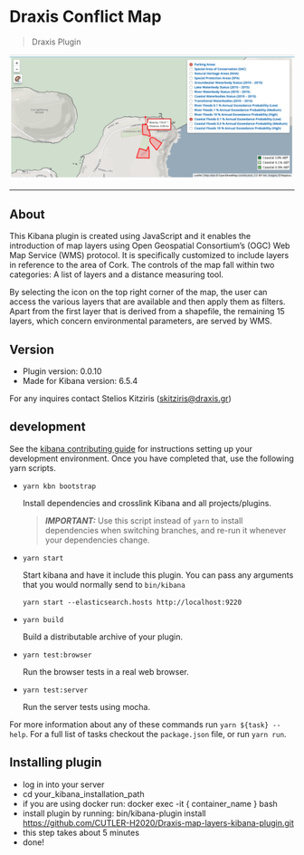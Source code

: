 # Draxis Conflict Map

> Draxis Plugin

![alt text](https://raw.githubusercontent.com/CUTLER-H2020/Draxis-map-layers-kibana-plugin/master/draxis_map.png)

---

## About

This Kibana plugin is created using JavaScript and it enables the introduction of map layers using Open Geospatial Consortium’s (OGC) Web Map Service (WMS) protocol. It is specifically customized to include layers in reference to the area of Cork. The controls of the map fall within two categories: A list of layers and a distance measuring tool.

By selecting the icon on the top right corner of the map, the user can access the various layers that are
available and then apply them as filters. Apart from the first layer that is derived from a shapefile, the
remaining 15 layers, which concern environmental parameters, are served by WMS.

## Version
- Plugin version: 0.0.10
- Made for Kibana version: 6.5.4

For any inquires contact Stelios Kitziris (skitziris@draxis.gr)

## development

See the [kibana contributing guide](https://github.com/elastic/kibana/blob/master/CONTRIBUTING.md) for instructions setting up your development environment. Once you have completed that, use the following yarn scripts.

- `yarn kbn bootstrap`

  Install dependencies and crosslink Kibana and all projects/plugins.

  > **_IMPORTANT:_** Use this script instead of `yarn` to install dependencies when switching branches, and re-run it whenever your dependencies change.

- `yarn start`

  Start kibana and have it include this plugin. You can pass any arguments that you would normally send to `bin/kibana`

  ```
  yarn start --elasticsearch.hosts http://localhost:9220
  ```

- `yarn build`

  Build a distributable archive of your plugin.

- `yarn test:browser`

  Run the browser tests in a real web browser.

- `yarn test:server`

  Run the server tests using mocha.

For more information about any of these commands run `yarn ${task} --help`. For a full list of tasks checkout the `package.json` file, or run `yarn run`.

## Installing plugin

- log in into your server
- cd your_kibana_installation_path
- if you are using docker run: docker exec -it { container_name } bash
- install plugin by running: bin/kibana-plugin install https://github.com/CUTLER-H2020/Draxis-map-layers-kibana-plugin.git
- this step takes about 5 minutes
- done!
